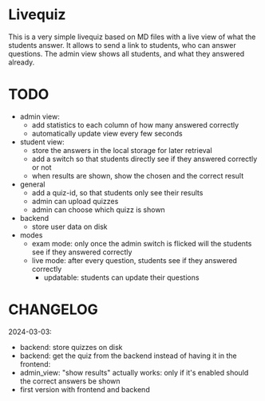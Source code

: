 # Livequiz

This is a very simple livequiz based on MD files with a live view of what the students answer.
It allows to send a link to students, who can answer questions.
The admin view shows all students, and what they answered already.

# TODO

- admin view:
    - add statistics to each column of how many answered correctly
    - automatically update view every few seconds
- student view:
    - store the answers in the local storage for later retrieval
    - add a switch so that students directly see if they answered correctly or not
    - when results are shown, show the chosen and the correct result
- general
    - add a quiz-id, so that students only see their results
    - admin can upload quizzes
    - admin can choose which quizz is shown
- backend
    - store user data on disk
- modes
    - exam mode: only once the admin switch is flicked will the students see if they answered correctly
    - live mode: after every question, students see if they answered correctly
        - updatable: students can update their questions

# CHANGELOG

2024-03-03:
- backend: store quizzes on disk
- backend: get the quiz from the backend instead of having it in the frontend:
- admin_view: "show results" actually works: only if it's enabled should the correct answers be shown
- first version with frontend and backend

